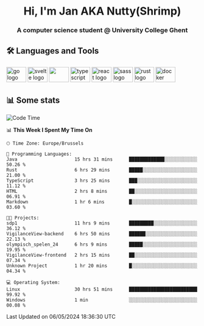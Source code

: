 <h1 align="center">Hi, I'm Jan AKA Nutty(Shrimp)</h1>
<h3 align="center">A computer science student @ University College Ghent</h3>

<h2 align="left">🛠️ Languages and Tools</h2>

###

<div align="left">
  <img src="https://cdn.jsdelivr.net/gh/devicons/devicon/icons/go/go-original.svg" height="40" width="52" alt="go logo"  />
  <img src="https://cdn.jsdelivr.net/gh/devicons/devicon@latest/icons/svelte/svelte-original.svg"  height="40" width="52" alt="svelte logo" />
  <img src="https://cdn.jsdelivr.net/gh/devicons/devicon@latest/icons/tailwindcss/tailwindcss-original.svg" height="40" width="52" />
  <img src="https://cdn.jsdelivr.net/gh/devicons/devicon/icons/typescript/typescript-original.svg" height="40" width="52" alt="typescript logo"  />
  <img src="https://cdn.jsdelivr.net/gh/devicons/devicon/icons/react/react-original.svg" height="40" width="52" alt="react logo"  />
  <img src="https://cdn.jsdelivr.net/gh/devicons/devicon/icons/sass/sass-original.svg" height="40" width="52" alt="sass logo"  />
  <img src="https://cdn.jsdelivr.net/gh/devicons/devicon@latest/icons/rust/rust-original.svg" height="40" width="52" alt="rust logo" />
  <img src="https://cdn.jsdelivr.net/gh/devicons/devicon/icons/docker/docker-original.svg" height="40" width="52" alt="docker logo"  />
</div>

<h2>📊 Some stats</h2>

<!--START_SECTION:waka-->
![Code Time](http://img.shields.io/badge/Code%20Time-4%2C476%20hrs%2016%20mins-blue)

📊 **This Week I Spent My Time On** 

```text
🕑︎ Time Zone: Europe/Brussels

💬 Programming Languages: 
Java                     15 hrs 31 mins      █████████████░░░░░░░░░░░░   50.26 % 
Rust                     6 hrs 29 mins       █████░░░░░░░░░░░░░░░░░░░░   21.00 % 
TypeScript               3 hrs 25 mins       ███░░░░░░░░░░░░░░░░░░░░░░   11.12 % 
HTML                     2 hrs 8 mins        ██░░░░░░░░░░░░░░░░░░░░░░░   06.91 % 
Markdown                 1 hr 6 mins         █░░░░░░░░░░░░░░░░░░░░░░░░   03.60 % 

🐱‍💻 Projects: 
sdp1                     11 hrs 9 mins       █████████░░░░░░░░░░░░░░░░   36.12 % 
VigilanceView-backend    6 hrs 50 mins       ██████░░░░░░░░░░░░░░░░░░░   22.13 % 
olympisch_spelen_24      6 hrs 9 mins        █████░░░░░░░░░░░░░░░░░░░░   19.95 % 
VigilanceView-frontend   2 hrs 15 mins       ██░░░░░░░░░░░░░░░░░░░░░░░   07.34 % 
Unknown Project          1 hr 20 mins        █░░░░░░░░░░░░░░░░░░░░░░░░   04.34 % 

💻 Operating System: 
Linux                    30 hrs 51 mins      █████████████████████████   99.92 % 
Windows                  1 min               ░░░░░░░░░░░░░░░░░░░░░░░░░   00.08 % 
```


 Last Updated on 06/05/2024 18:36:30 UTC
<!--END_SECTION:waka-->
